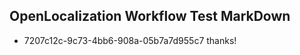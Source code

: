 ## OpenLocalization Workflow Test MarkDown
* 7207c12c-9c73-4bb6-908a-05b7a7d955c7 
thanks!<!--HONumber=Mar16_HO4-->
